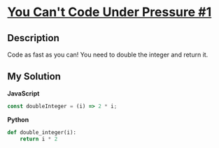 # [You Can't Code Under Pressure #1](https://www.codewars.com/kata/53ee5429ba190077850011d4)

## Description

Code as fast as you can! You need to double the integer and return it.

## My Solution

**JavaScript**

```js
const doubleInteger = (i) => 2 * i;
```

**Python**

```py
def double_integer(i):
    return i * 2
```
